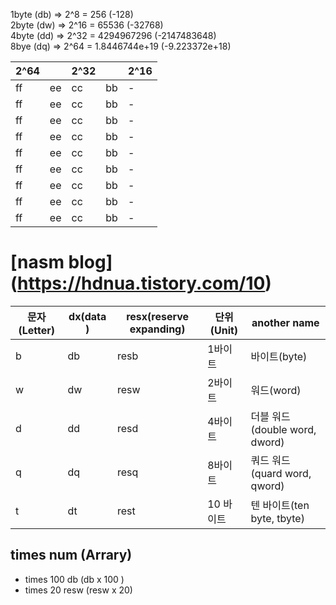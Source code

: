1byte (db) => 2^8 = 256 (-128)  
2byte (dw) => 2^16 = 65536 (-32768)  
4byte (dd) => 2^32 = 4294967296 (-2147483648)  
8bye  (dq) => 2^64 = 1.8446744e+19 (-9.223372e+18)  

|2^64||2^32||2^16|
|---|---|---|---|---|
|ff|ee|cc|bb|-|0000|
|ff|ee|cc|bb|-|0004|
|ff|ee|cc|bb|-|0008|
|ff|ee|cc|bb|-|000c|
|ff|ee|cc|bb|-|0010|
|ff|ee|cc|bb|-|0014|
|ff|ee|cc|bb|-|0018|
|ff|ee|cc|bb|-|001c|
|ff|ee|cc|bb|-|0020|


# [nasm blog] (https://hdnua.tistory.com/10)
| 문자(Letter) | dx(data )| resx(reserve expanding) | 단위(Unit) | another name |
|---|---|---|---|---|
| b | db | resb | 1바이트 | 바이트(byte) |
| w | dw | resw | 2바이트 | 워드(word) |
| d | dd | resd | 4바이트 | 더블 워드(double word, dword) |
| q | dq | resq | 8바이트 | 쿼드 워드(quard word, qword) |
| t | dt | rest | 10 바이트 | 텐 바이트(ten byte, tbyte) |
## times num (Arrary)
- times 100 db (db x 100 )
- times 20 resw  (resw x 20)



